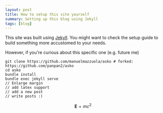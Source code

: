 ```yaml
---
layout: post
title: How to setup this site yourself
summary: Setting up this blog using Jekyll
tags: [blog]
---
```


This site was built using [Jekyll](https://jekyllrb.com/docs/). You might want to check the setup guide to build something more accustomed to your needs.

However, if you're curious about this specific one (e.g. future me)

```
git clone https://github.com/manuelmazzuola/asko # forked: https://github.com/panpan2/asko
cd asko
bundle install
bundle exec jekyll serve
// Enlarge margin
// add latex support
// add a new post
// write posts :)
```

$$\mathbf{E}=mc^2$$
